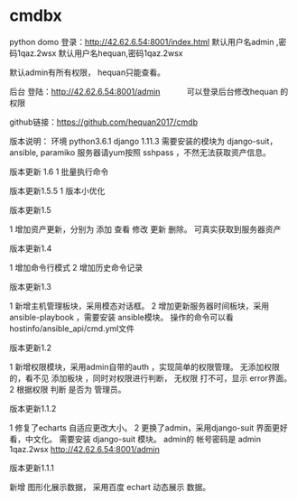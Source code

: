 # cmdbx
python
domo 登录：http://42.62.6.54:8001/index.html 
默认用户名admin ,密码1qaz.2wsx   默认用户名hequan,密码1qaz.2wsx   

默认admin有所有权限， hequan只能查看。

后台 登陆：http://42.62.6.54:8001/admin            可以登录后台修改hequan 的权限


github链接：https://github.com/hequan2017/cmdb


版本说明：
环境 python3.6.1 django 1.11.3   需要安装的模块为 django-suit，ansible, paramiko
服务器请yum按照  sshpass ，不然无法获取资产信息。



版本更新 1.6
1 批量执行命令

版本更新1.5.5
1 版本小优化


版本更新1.5

1 增加资产更新，分别为 添加 查看 修改 更新 删除。 可真实获取到服务器资产

版本更新1.4

1 增加命令行模式
2 增加历史命令记录


版本更新1.3

1 新增主机管理板块，采用模态对话框。
2 增加更新服务器时间板块，采用ansible-playbook ，需要安装 ansible模块。 操作的命令可以看hostinfo/ansible_api/cmd.yml文件

版本更新1.2

1 新增权限模块，采用admin自带的auth ，实现简单的权限管理。 
无添加权限的，看不见 添加板块 ，同时对权限进行判断， 无权限 打不可，显示 error界面。
2 根据权限 判断 是否为 管理员。


版本更新1.1.2 

1 修复了echarts 自适应更改大小。 
2 更换了admin，采用django-suit 界面更好看，中文化。 需要安装 django-suit 模块。 admin的 帐号密码是 admin 1qaz.2wsx http://42.62.6.54:8001/admin

版本更新1.1.1 

新增 图形化展示数据， 采用百度 echart 动态展示 数据。

